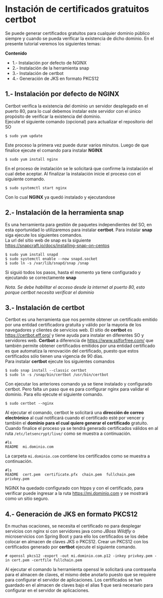 # Instación de certificados gratuitos certbot
Se puede generar certificados gratuitos para cualquier dominio público siempre y cuando se pueda verificar la existencia de dicho dominio.
En el presente tutorial veremos los siguientes temas:  

 **Contenido**
* 1.- Instalación por defecto de NGINX  
* 2.- Instalación de la herramienta snap  
* 3.- Instalación de certbot  
* 4.- Generación de JKS en formato PKCS12  

## 1.- Instalación por defecto de NGINX 
Certbot verifica la existencia del dominio un servidor desplegado en el puerto 80, para lo cual debemos instalar este servidor con el único propósito de verificar la existencia del dominio.  
Ejecute el siguiente comando (opcional) para actualizar el repositorio del SO

    $ sudo yum update
Este proceso la primera vez puede durar varios minutos. Luego de que finalice ejecute el comando para instalar **NGINX** 

    $ sudo yum install nginx
En el proceso de instalación se le solicitará que confirme la instalación el cual debe aceptar. Al finalizar la instalación inicie el proceso con el siguiente comando.

    $ sudo systemctl start nginx
Con lo cual **NGINX** ya quedó instalado y ejecutandose
## 2.- Instalación de la herramienta snap
Es una herramienta para gestión de paquetes independientes del SO, en esta oportunidad lo utilizaremos para instalar **certbot**. Para instalar **snap** siga ejecute los siguientes comandos.  
La url del sitio web de snap es la siguiente https://snapcraft.io/docs/installing-snap-on-centos

    $ sudo yum install snapd
    $ sudo systemctl enable --now snapd.socket
    $ sudo ln -s /var/lib/snapd/snap /snap

Si siguió todos los pasos, hasta el momento ya tiene configurado y ejecutando se correctamente **snap**

*Nota. Se debe habilitar el acceso desde la internet al puerto 80, esto porque certbot necesita verificar el dominio*

## 3.- Instalación de certbot   
Certbot es una herramienta que nos permite obtener un certificado emitido por una entidad certificadora gratuita y válido por la mayoria de los navegadores y clientes de servicios web. 
El sitio de **certbot** es https://certbot.eff.org/ y tiene ayuda para instalar en diferentes SO y servidores web.
**Certbot** a diferencia de https://www.sslforfree.com/ que también permite obtener certificados emitidos por una entidad certificado es que automatiza la renovación del certificado, puesto que estos certificados sólo tienen una vigencia de 90 días.  
Para instalar **certbot** ejecute los siguientes comandos  

    $ sudo snap install --classic certbot
    $ sudo ln -s /snap/bin/certbot /usr/bin/certbot
    
Con ejecutar los anteriores comando ya se tiene instalado y configurado certbot. Pero falta un paso que es para configurar nginx para validar el dominio. Para ello ejecute el siguiente comando.

    $ sudo certbot --nginx
Al ejecutar el comando, certbot le solicitará una **dirección de correo electrónico** al cual notificará cuando el certificado esté por vencer y también el **dominio para el cual quiere generar el certificado** gratuito. Cuando finalice el proceso ya se tendrá generado certificados válidos en al ruta `/etc/letsencrypt/live/` como se muestra a continuación.

    #ls
    README  mi.dominio.com
    
  La carpeta `mi.dominio.com` contiene los certificados como se muestra a continuación.
  
    #ls
    README  cert.pem  certificate.pfx  chain.pem  fullchain.pem  privkey.pem
NGINX ha quedado configurado con htpps y con el certificado, para verificar puede ingresar a la ruta https://mi.dominio.com y se mostrará como un sitio seguro.

## 4.- Generación de JKS en formato PKCS12
En muchas ocaciones, se necesita el certificado no para desplegar servicios con nginx si con servidores java como *JBoss* *Wildfly* o microservicios con Spring Boot y para ello los certificados se los debe colocar en almacen de claves JKS o PKCS12. Crear un PKCS12 con los certificados generado por **certbot** ejecute el siguiente comando.  

    # openssl pkcs12 -export -out mi.dominio.com.p12 -inkey privkey.pem -in cert.pem -certfile fullchain.pem
Al ejecutar el comando la herramienta openssl le solicitará una contraseña para el almacen de claves, el mismo debe anotarlo puesto que se requiere para configurar el servidor de aplicaciones. 
Los certificados se han guardado en el almacen de claves bajo el alias **1** que será necesario para configurar en el servidor de aplicaciones.

    
    
    
